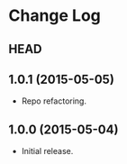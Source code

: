 # Change Log

## HEAD

## 1.0.1 (2015-05-05)

  * Repo refactoring.

## 1.0.0 (2015-05-04)

  * Initial release.
